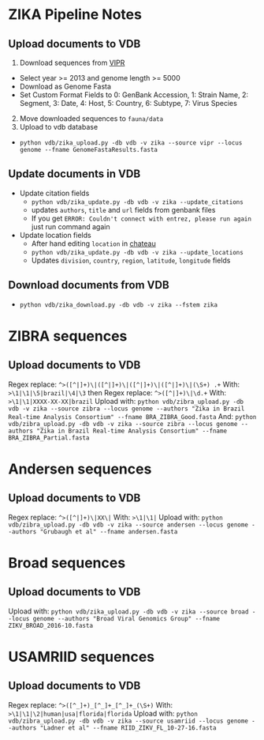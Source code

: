 # ZIKA Pipeline Notes

## Upload documents to VDB
1. Download sequences from [VIPR](https://www.viprbrc.org/brc/vipr_genome_search.spg?method=ShowCleanSearch&decorator=flavi_zika)
  * Select year >= 2013 and genome length >= 5000
  * Download as Genome Fasta
  * Set Custom Format Fields to 0: GenBank Accession, 1: Strain Name, 2: Segment, 3: Date, 4: Host, 5: Country, 6: Subtype, 7: Virus Species
2. Move downloaded sequences to `fauna/data`
3. Upload to vdb database
  * `python vdb/zika_upload.py -db vdb -v zika --source vipr --locus genome --fname GenomeFastaResults.fasta`


## Update documents in VDB
* Update citation fields
  * `python vdb/zika_update.py -db vdb -v zika --update_citations`
  * updates `authors`, `title` and `url` fields from genbank files
  * If you get `ERROR: Couldn't connect with entrez, please run again` just run command again
* Update location fields
  * After hand editing `location` in [chateau](https://github.com/blab/chateau)
  * `python vdb/zika_update.py -db vdb -v zika --update_locations`
  * Updates `division`, `country`, `region`, `latitude`, `longitude` fields

## Download documents from VDB
* `python vdb/zika_download.py -db vdb -v zika --fstem zika`

# ZIBRA sequences

## Upload documents to VDB
Regex replace: `^>([^|]+)\|([^|]+)\|([^|]+)\|([^|]+)\|(\S+) .+`
With: `>\1|\1|\5|brazil|\4|\3`
then
Regex replace: `^>([^|]+)\|\d.+`
With: `>\1|\1|XXXX-XX-XX|brazil`
Upload with: `python vdb/zibra_upload.py -db vdb -v zika --source zibra --locus genome --authors "Zika in Brazil Real-time Analysis Consortium" --fname BRA_ZIBRA_Good.fasta`
And: `python vdb/zibra_upload.py -db vdb -v zika --source zibra --locus genome --authors "Zika in Brazil Real-time Analysis Consortium" --fname BRA_ZIBRA_Partial.fasta`

# Andersen sequences

## Upload documents to VDB
Regex replace: `^>([^|]+)\|XX\|`
With: `>\1|\1|`
Upload with: `python vdb/zibra_upload.py -db vdb -v zika --source andersen --locus genome --authors "Grubaugh et al" --fname andersen.fasta`

# Broad sequences

## Upload documents to VDB
Upload with: `python vdb/zika_upload.py -db vdb -v zika --source broad --locus genome --authors "Broad Viral Genomics Group" --fname ZIKV_BROAD_2016-10.fasta`

# USAMRIID sequences

## Upload documents to VDB
Regex replace: `^>([^_]+)_[^_]+_[^_]+_(\S+)`
With: `>\1|\1|\2|human|usa|florida|florida`
Upload with: `python vdb/zibra_upload.py -db vdb -v zika --source usamriid --locus genome --authors "Ladner et al" --fname RIID_ZIKV_FL_10-27-16.fasta`
